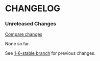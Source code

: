 # CHANGELOG

### Unreleased Changes

[Compare changes](https://github.com/codevise/pageflow-before-after/compare/1-6-stable...master)

None so far.

See
[1-6-stable branch](https://github.com/codevise/pageflow-before-after/blob/1-6-stable/CHANGELOG.md)
for previous changes.
